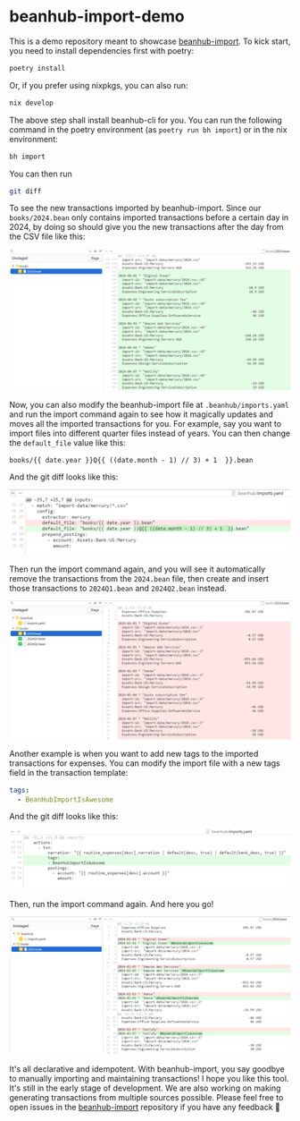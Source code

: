 # beanhub-import-demo
This is a demo repository meant to showcase [beanhub-import](https://github.com/LaunchPlatform/beanhub-import). To kick start, you need to install dependencies first with poetry:

```bash
poetry install
```

Or, if you prefer using nixpkgs, you can also run:

```bash
nix develop
```

The above step shall install beanhub-cli for you.
You can run the following command in the poetry environment (as `poetry run bh import`) or in the nix environment:

```bash
bh import
```

You can then run 

```bash
git diff
```

To see the new transactions imported by beanhub-import.
Since our `books/2024.bean` only contains imported transactions before a certain day in 2024, by doing so should give you the new transactions after the day from the CSV file like this:

<p align="center">
  <img src="https://github.com/LaunchPlatform/beanhub-import-demo/raw/master/assets/new-txns.png?raw=true" alt="Git diff screenshot showing new Beancount transactions added to the books/2024.bean file" />
</p>

Now, you can also modify the beanhub-import file at `.beanhub/imports.yaml` and run the import command again to see how it magically updates and moves all the imported transactions for you.
For example, say you want to import files into different quarter files instead of years.
You can then change the `default_file` value like this:

```
books/{{ date.year }}Q{{ ((date.month - 1) // 3) + 1  }}.bean
```

And the git diff looks like this:

<p align="center">
  <img src="https://github.com/LaunchPlatform/beanhub-import-demo/raw/master/assets/quater-output-file.png?raw=true" alt="Git diff screenshot showing default_file changed to output quater file names instead of just year" />
</p>

Then run the import command again, and you will see it automatically remove the transactions from the `2024.bean` file, then create and insert those transactions to `2024Q1.bean` and `2024Q2.bean` instead.

<p align="center">
  <img src="https://github.com/LaunchPlatform/beanhub-import-demo/raw/master/assets/auto-txn-migration.png?raw=true" alt="Git diff screenshot showing Beancount transactions removed from the books/2024.bean file and new quater beancount files added" />
</p>

Another example is when you want to add new tags to the imported transactions for expenses. You can modify the import file with a new tags field in the transaction template:

```YAML
tags:
  - BeanHubImportIsAwesome
```

And the git diff looks like this:

<p align="center">
  <img src="https://github.com/LaunchPlatform/beanhub-import-demo/raw/master/assets/new-tags.png?raw=true" alt="Git diff screenshot showing new line" />
</p>

Then, run the import command again. And here you go!

<p align="center">
  <img src="https://github.com/LaunchPlatform/beanhub-import-demo/raw/master/assets/new-tags-result.png?raw=true" alt="Git diff screenshot showing new tags added to all imported Beancount transactions" />
</p>

It's all declarative and idempotent.
With beanhub-import, you say goodbye to manually importing and maintaining transactions!
I hope you like this tool.
It's still in the early stage of development.
We are also working on making generating transactions from multiple sources possible.
Please feel free to open issues in the [beanhub-import](https://github.com/LaunchPlatform/beanhub-import) repository if you have any feedback 🙌

